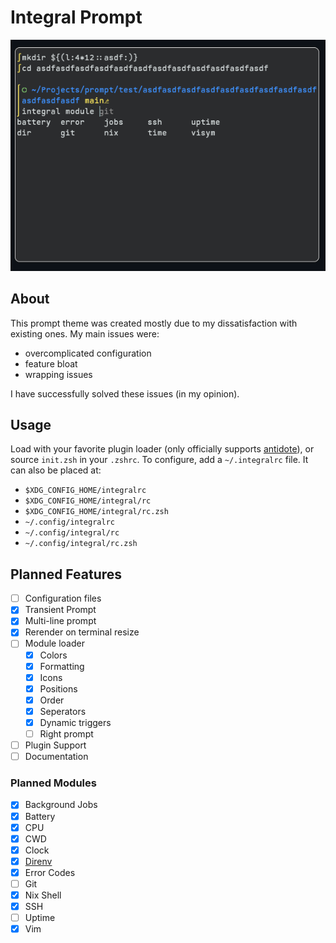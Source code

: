 # Integral Prompt

<img src="https://raw.githubusercontent.com/Readf0x/integral-prompt/refs/heads/main/screenshots/indev_v0.2.1.png">

## About
This prompt theme was created mostly due to my dissatisfaction with existing ones. My main issues were:
- overcomplicated configuration
- feature bloat
- wrapping issues

I have successfully solved these issues (in my opinion).

## Usage
Load with your favorite plugin loader (only officially supports [antidote](https://antidote.sh/)), or source `init.zsh` in your `.zshrc`.
To configure, add a `~/.integralrc` file. It can also be placed at:
- `$XDG_CONFIG_HOME/integralrc`
- `$XDG_CONFIG_HOME/integral/rc`
- `$XDG_CONFIG_HOME/integral/rc.zsh`
- `~/.config/integralrc`
- `~/.config/integral/rc`
- `~/.config/integral/rc.zsh`

## Planned Features
- [ ] Configuration files
- [x] Transient Prompt
- [x] Multi-line prompt
- [x] Rerender on terminal resize
- [ ] Module loader
    - [x] Colors
    - [x] Formatting
    - [x] Icons
    - [x] Positions
    - [x] Order
    - [x] Seperators
    - [x] Dynamic triggers
    - [ ] Right prompt
- [ ] Plugin Support
- [ ] Documentation

### Planned Modules
- [x] Background Jobs
- [x] Battery
- [x] CPU
- [x] CWD
- [x] Clock
- [x] [Direnv](https://github.com/direnv/direnv)
- [x] Error Codes
- [ ] Git
- [x] Nix Shell
- [x] SSH
- [ ] Uptime
- [x] Vim
